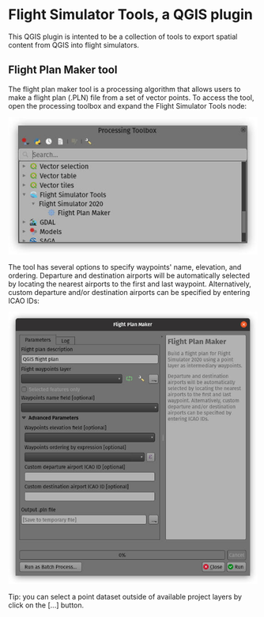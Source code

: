 # Flight Simulator Tools, a QGIS plugin

This QGIS plugin is intented to be a collection of tools to export spatial content from QGIS into flight simulators.

## Flight Plan Maker tool

The flight plan maker tool is a processing algorithm that allows users to make a flight plan (.PLN) file from a set of vector points. To access the tool, open the processing toolbox and expand the Flight Simulator Tools node:

![Procesing toolbox](/documentation/processing_tool.jpg?raw=true)

The tool has several options to specify waypoints' name, elevation, and ordering. Departure and destination airports will be automatically selected by locating the nearest airports to the first and last waypoint. Alternatively, custom departure and/or destination airports can be specified by entering ICAO IDs:

![Flight plan marker tool dialog](/documentation/flight_plan_maker.jpg?raw=true)

Tip: you can select a point dataset outside of available project layers by click on the \[...\] button.
